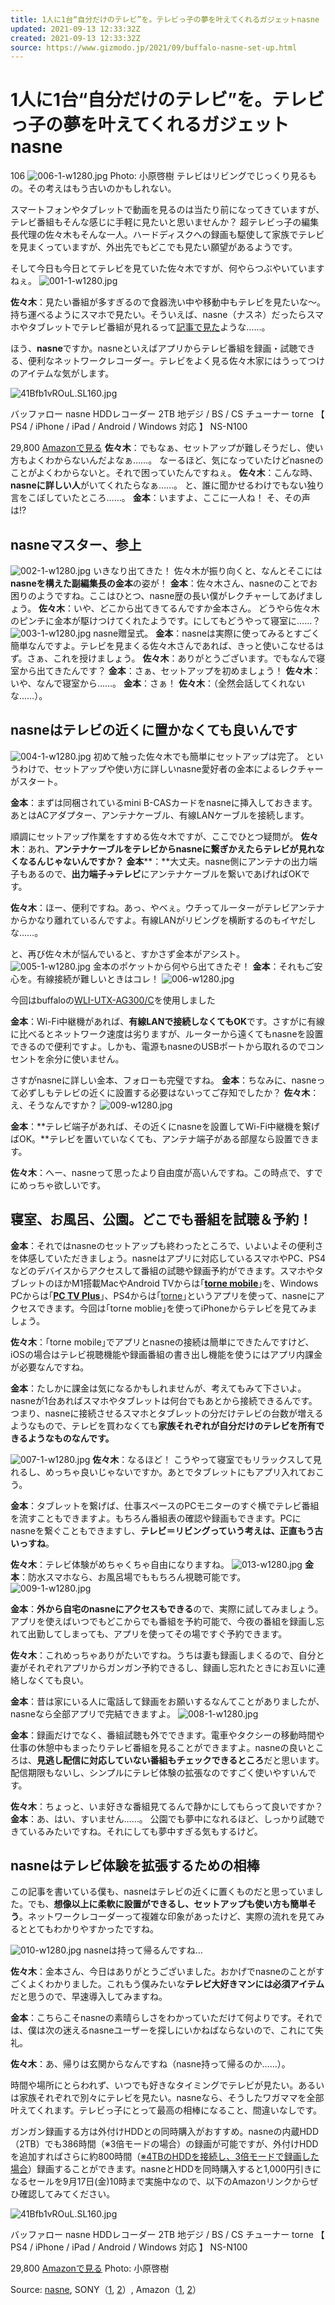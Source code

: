 ```yaml
---
title: 1人に1台“自分だけのテレビ”を。テレビっ子の夢を叶えてくれるガジェットnasne | ギズモード・ジャパン
updated: 2021-09-13 12:33:32Z
created: 2021-09-13 12:33:32Z
source: https://www.gizmodo.jp/2021/09/buffalo-nasne-set-up.html
---
```


# 1人に1台“自分だけのテレビ”を。テレビっ子の夢を叶えてくれるガジェットnasne

 106
![006-1-w1280.jpg](../_resources/006-1-w1280.jpg)
Photo: 小原啓樹
テレビはリビングでじっくり見るもの。その考えはもう古いのかもしれない。

スマートフォンやタブレットで動画を見るのは当たり前になってきていますが、テレビ番組もそんな感じに手軽に見たいと思いませんか？ 超テレビっ子の編集長代理の佐々木もそんな一人。ハードディスクへの録画も駆使して家族でテレビを見まくっていますが、外出先でもどこでも見たい願望があるようです。

そして今日も今日とてテレビを見ていた佐々木ですが、何やらつぶやいていますねぇ。
![001-1-w1280.jpg](../_resources/001-1-w1280.jpg)

**佐々木**：見たい番組が多すぎるので食器洗い中や移動中もテレビを見たいな～。持ち運べるようにスマホで見たい。そういえば、nasne（ナスネ）だったらスマホやタブレットでテレビ番組が見れるって[記事で見た](http://wapi.gizmodo.jp/redirect.php?rid=70124)ような……。

ほう、**nasne**ですか。nasneといえばアプリからテレビ番組を録画・試聴できる、便利なネットワークレコーダー。テレビをよく見る佐々木家にはうってつけのアイテムな気がします。

![41Bfb1vROuL._SL160_.jpg](../_resources/41Bfb1vROuL._SL160_.jpg)

バッファロー nasne HDDレコーダー 2TB 地デジ / BS / CS チューナー torne 【 PS4 / iPhone / iPad / Android / Windows 対応 】 NS-N100

29,800
[Amazonで見る](http://wapi.gizmodo.jp/redirect.php?rid=70125)
**佐々木**：でもなぁ、セットアップが難しそうだし、使い方もよくわからないんだよなぁ……。
なーるほど、気になっていたけどnasneのことがよくわからないと。それで困っていたんですねぇ。
**佐々木**：こんな時、**nasneに詳しい人**がいてくれたらなぁ……。
と、誰に聞かせるわけでもない独り言をこぼしていたところ……。
**金本**：いますよ、ここに一人ね！
そ、その声は!?

## nasneマスター、参上

![002-1-w1280.jpg](../_resources/002-1-w1280.jpg)
いきなり出てきた！
佐々木が振り向くと、なんとそこには**nasneを構えた副編集長の金本**の姿が！
**金本**：佐々木さん、nasneのことでお困りのようですね。ここはひとつ、nasne歴の長い僕がレクチャーしてあげましょう。
**佐々木**：いや、どこから出てきてるんですか金本さん。
どうやら佐々木のピンチに金本が駆けつけてくれたようです。にしてもどうやって寝室に……？
![003-1-w1280.jpg](../_resources/003-1-w1280.jpg)
nasne贈呈式。
**金本**：nasneは実際に使ってみるとすごく簡単なんですよ。テレビを見まくる佐々木さんであれば、きっと使いこなせるはず。さぁ、これを授けましょう。
**佐々木**：ありがとうございます。でもなんで寝室から出てきたんです？
**金本**：さぁ、セットアップを初めましょう！
**佐々木**：いや、なんで寝室から……。
**金本**：さぁ！
**佐々木**：（全然会話してくれないな……）。

## nasneはテレビの近くに置かなくても良いんです

![004-1-w1280.jpg](../_resources/004-1-w1280.jpg)
初めて触った佐々木でも簡単にセットアップは完了。
というわけで、セットアップや使い方に詳しいnasne愛好者の金本によるレクチャーがスタート。

**金本**：まずは同梱されているmini B-CASカードをnasneに挿入しておきます。あとはACアダプター、アンテナケーブル、有線LANケーブルを接続します。

順調にセットアップ作業をすすめる佐々木ですが、ここでひとつ疑問が。
**佐々木**：あれ、**アンテナケーブルをテレビからnasneに繋ぎかえたらテレビが見れなくなるんじゃないんですか？**
**金本****：**大丈夫。nasne側にアンテナの出力端子もあるので、**出力端子→テレビ**にアンテナケーブルを繋いであげればOKです。

**佐々木**：ほー、便利ですね。あっ、やべぇ。ウチってルーターがテレビアンテナからかなり離れているんですよ。有線LANがリビングを横断するのもイヤだしな……。

と、再び佐々木が悩んでいると、すかさず金本がアシスト。
![005-1-w1280.jpg](../_resources/005-1-w1280.jpg)
金本のポケットから何やら出てきたぞ！
**金本**：それもご安心を。有線接続が難しいときはコレ！
![006-w1280.jpg](../_resources/006-w1280.jpg)

今回はbuffaloの[WLI-UTX-AG300/C](http://wapi.gizmodo.jp/redirect.php?rid=70126)を使用しました

**金本**：Wi-Fi中継機があれば、**有線LANで接続しなくてもOK**です。さすがに有線に比べるとネットワーク速度は劣りますが、ルーターから遠くてもnasneを設置できるので便利ですよ。しかも、電源もnasneのUSBポートから取れるのでコンセントを余分に使いません。

さすがnasneに詳しい金本、フォローも完璧ですね。
**金本**：ちなみに、nasneって必ずしもテレビの近くに設置する必要はないってご存知でしたか？
**佐々木**：え、そうなんですか？
![009-w1280.jpg](../_resources/009-w1280.jpg)

**金本**：**テレビ端子があれば、その近くにnasneを設置してWi-Fi中継機を繋げばOK。**テレビを置いていなくても、アンテナ端子がある部屋なら設置できます。

**佐々木**：へー、nasneって思ったより自由度が高いんですね。この時点で、すでにめっちゃ欲しいです。

## 寝室、お風呂、公園。どこでも番組を試聴＆予約！

**金本**：それではnasneのセットアップも終わったところで、いよいよその便利さを体感していただきましょう。nasneはアプリに対応しているスマホやPC、PS4などのデバイスからアクセスして番組の試聴や録画予約ができます。スマホやタブレットのほかM1搭載MacやAndroid TVからは｢[**torne mobile**](http://wapi.gizmodo.jp/redirect.php?rid=70127)｣を、Windows PCからは｢[**PC TV Plus**](http://wapi.gizmodo.jp/redirect.php?rid=70128)｣、PS4からは｢[torne](http://wapi.gizmodo.jp/redirect.php?rid=70129)｣というアプリを使って、nasneにアクセスできます。今回は｢torne moblie｣を使ってiPhoneからテレビを見てみましょう。

**佐々木**：｢torne mobile｣でアプリとnasneの接続は簡単にできたんですけど、iOSの場合はテレビ視聴機能や録画番組の書き出し機能を使うにはアプリ内課金が必要なんですね。

**金本**：たしかに課金は気になるかもしれませんが、考えてもみて下さいよ。nasneが1台あればスマホやタブレットは何台でもあとから接続できるんです。つまり、nasneに接続させるスマホとタブレットの分だけテレビの台数が増えるようなもので、テレビを買わなくても**家族それぞれが自分だけのテレビを所有できるようなものなんです。**

![007-1-w1280.jpg](../_resources/007-1-w1280.jpg)
**佐々木**：なるほど！ こうやって寝室でもリラックスして見れるし、めっちゃ良いじゃないですか。あとでタブレットにもアプリ入れておこう。

**金本**：タブレットを繋げば、仕事スペースのPCモニターのすぐ横でテレビ番組を流すこともできますよ。もちろん番組表の確認や録画もできます。PCにnasneを繋ぐこともできますし、**テレビ＝リビングっていう考えは、正直もう古いっすね**。

**佐々木**：テレビ体験がめちゃくちゃ自由になりますね。
![013-w1280.jpg](../_resources/013-w1280.jpg)
**金本**：防水スマホなら、お風呂場でももちろん視聴可能です。
![009-1-w1280.jpg](../_resources/009-1-w1280.jpg)

**金本**：**外から自宅のnasneにアクセスもできる**ので、実際に試してみましょう。アプリを使えばいつでもどこからでも番組を予約可能で、今夜の番組を録画し忘れて出勤してしまっても、アプリを使ってその場ですぐ予約できます。

**佐々木**：これめっちゃありがたいですね。うちは妻も録画しまくるので、自分と妻がそれぞれアプリからガンガン予約できるし、録画し忘れたときにお互いに連絡しなくても良い。

**金本**：昔は家にいる人に電話して録画をお願いするなんてことがありましたが、nasneなら全部アプリで完結できますよ。
![008-1-w1280.jpg](../_resources/008-1-w1280.jpg)

**金本**：録画だけでなく、番組試聴も外でできます。電車やタクシーの移動時間や仕事の休憩中もまったりテレビ番組を見ることができますよ。nasneの良いところは、**見逃し配信に対応していない番組もチェックできるところ**だと思います。配信期限もないし、シンプルにテレビ体験の拡張なのですごく使いやすいんです。

**佐々木**：ちょっと、いま好きな番組見てるんで静かにしてもらって良いですか？
**金本**：あ、はい、すいません……。
公園でも夢中になれるほど、しっかり試聴できているみたいですね。それにしても夢中すぎる気もするけど。

## nasneはテレビ体験を拡張するための相棒

この記事を書いている僕も、nasneはテレビの近くに置くものだと思っていました。でも、**想像以上に柔軟に設置ができるし、セットアップも使い方も簡単そう**。ネットワークレコーダーって複雑な印象があったけど、実際の流れを見てみるととてもわかりやすかったですね。

![010-w1280.jpg](../_resources/010-w1280.jpg)
nasneは持って帰るんですね…

**佐々木**：金本さん、今日はありがとうございました。おかげでnasneのことがすごくよくわかりました。これもう僕みたいな**テレビ大好きマンには必須アイテム**だと思うので、早速導入してみますね。

**金本**：こちらこそnasneの素晴らしさをわかっていただけて何よりです。それでは、僕は次の迷えるnasneユーザーを探しにいかねばならないので、これにて失礼。

**佐々木**：あ、帰りは玄関からなんですね（nasne持って帰るのか……）。

時間や場所にとらわれず、いつでも好きなタイミングでテレビが見たい。あるいは家族それぞれで別々にテレビを見たい。nasneなら、そうしたワガママを全部叶えてくれます。テレビっ子にとって最高の相棒になること、間違いなしです。

ガンガン録画する方は外付けHDDとの同時購入がおすすめ。nasneの内蔵HDD（2TB）でも386時間（※3倍モードの場合）の録画が可能ですが、外付けHDDを追加すればさらに約800時間（[※4TBのHDDを接続し、3倍モードで録画した場合](http://wapi.gizmodo.jp/redirect.php?rid=70137)）録画することができます。nasneとHDDを同時購入すると1,000円引きになるセールを9月17日(金)10時まで実施中なので、以下のAmazonリンクからぜひ確認してみてください。

![41Bfb1vROuL._SL160_.jpg](../_resources/41Bfb1vROuL._SL160_.jpg)

バッファロー nasne HDDレコーダー 2TB 地デジ / BS / CS チューナー torne 【 PS4 / iPhone / iPad / Android / Windows 対応 】 NS-N100

29,800
[Amazonで見る](http://wapi.gizmodo.jp/redirect.php?rid=70130)
Photo: 小原啓樹

Source: [nasne](http://wapi.gizmodo.jp/redirect.php?rid=70132), SONY（[1](http://wapi.gizmodo.jp/redirect.php?rid=70133), [2](http://wapi.gizmodo.jp/redirect.php?rid=70134)）, Amazon（[1](http://wapi.gizmodo.jp/redirect.php?rid=70135), [2](http://wapi.gizmodo.jp/redirect.php?rid=70136)）